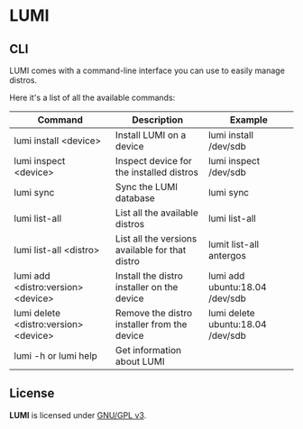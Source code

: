 # LUMI

## CLI

LUMI comes with a command-line interface you can use to easily manage distros.

Here it's a list of all the available commands:

| Command                                    | Description                                     | Example                           |
| ------------------------------------------ | ----------------------------------------------- | --------------------------------- |
| lumi install \<device\>                    | Install LUMI on a device                        | lumi install /dev/sdb             |
| lumi inspect \<device\>                    | Inspect device for the installed distros        | lumi inspect /dev/sdb             |
| lumi sync                                  | Sync the LUMI database                          | lumi sync                         |
| lumi list-all                              | List all the available distros                  | lumi list-all                     |
| lumi list-all \<distro\>                   | List all the versions available for that distro | lumit list-all antergos           |
| lumi add \<distro:version\> \<device\>     | Install the distro installer on the device      | lumi add ubuntu:18.04 /dev/sdb    |
| lumi delete \<distro:version\> \<device\>  | Remove the distro installer from the device     | lumi delete ubuntu:18.04 /dev/sdb |
| lumi -h or lumi help                       | Get information about LUMI                      ||

## License

**LUMI** is licensed under [GNU/GPL v3](LICENSE).
